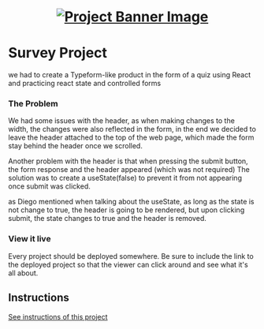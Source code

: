 <h1 align="center">
  <a href="">
    <img src="/src/assets/survey.svg" alt="Project Banner Image">
  </a>
</h1>

# Survey Project

we had to create a Typeform-like product in the form of a quiz using React and practicing react state and controlled forms

### The Problem


We had some issues with the header, as when making changes to the width, the changes were also reflected in the form, in the end we decided to leave the header attached to the top of the web page, which made the form stay behind the header once we scrolled. 

Another problem with the header is that when pressing the submit button, the form response and the header appeared (which was not required) The solution was to create a useState(false) to prevent it from not appearing once submit was clicked.

as Diego mentioned when talking about the useState, as long as the state is not change to true, the header is going to be rendered, but upon clicking submit, the state changes to true and the header is removed. 

### View it live

Every project should be deployed somewhere. Be sure to include the link to the deployed project so that the viewer can click around and see what it's all about.

## Instructions

<a href="instructions.md">
   See instructions of this project
  </a>

